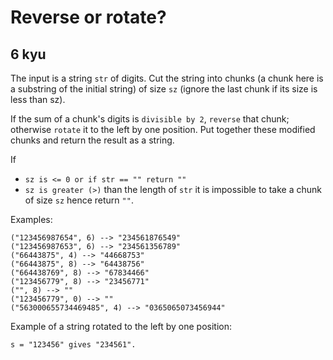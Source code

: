 # Reverse or rotate?
## 6 kyu

The input is a string `str` of digits. Cut the string into chunks (a chunk here is a substring of the initial string) of size `sz` (ignore the last chunk if its size is less than sz).

If the sum of a chunk's digits is `divisible by 2`, `reverse` that chunk; otherwise `rotate` it to the left by one position. Put together these modified chunks and return the result as a string.

If
- `sz is <= 0 or if str == "" return ""`
- `sz is greater (>)` than the length of `str` it is impossible to take a chunk of size `sz` hence return `""`.

Examples:
```
("123456987654", 6) --> "234561876549"
("123456987653", 6) --> "234561356789"
("66443875", 4) --> "44668753"
("66443875", 8) --> "64438756"
("664438769", 8) --> "67834466"
("123456779", 8) --> "23456771"
("", 8) --> ""
("123456779", 0) --> ""
("563000655734469485", 4) --> "0365065073456944"
```
Example of a string rotated to the left by one position:
```
s = "123456" gives "234561".
```
